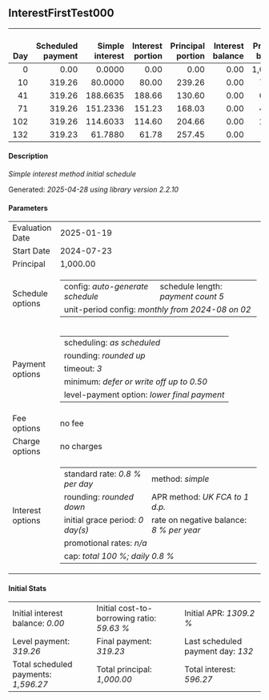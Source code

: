 <h2>InterestFirstTest000</h2>
<table>
    <thead style="vertical-align: bottom;">
        <th style="text-align: right;">Day</th>
        <th style="text-align: right;">Scheduled payment</th>
        <th style="text-align: right;">Simple interest</th>
        <th style="text-align: right;">Interest portion</th>
        <th style="text-align: right;">Principal portion</th>
        <th style="text-align: right;">Interest balance</th>
        <th style="text-align: right;">Principal balance</th>
        <th style="text-align: right;">Total simple interest</th>
        <th style="text-align: right;">Total interest</th>
        <th style="text-align: right;">Total principal</th>
    </thead>
    <tr style="text-align: right;">
        <td class="ci00">0</td>
        <td class="ci01" style="white-space: nowrap;">0.00</td>
        <td class="ci02">0.0000</td>
        <td class="ci03">0.00</td>
        <td class="ci04">0.00</td>
        <td class="ci05">0.00</td>
        <td class="ci06">1,000.00</td>
        <td class="ci07">0.0000</td>
        <td class="ci08">0.00</td>
        <td class="ci09">0.00</td>
    </tr>
    <tr style="text-align: right;">
        <td class="ci00">10</td>
        <td class="ci01" style="white-space: nowrap;">319.26</td>
        <td class="ci02">80.0000</td>
        <td class="ci03">80.00</td>
        <td class="ci04">239.26</td>
        <td class="ci05">0.00</td>
        <td class="ci06">760.74</td>
        <td class="ci07">80.0000</td>
        <td class="ci08">80.00</td>
        <td class="ci09">239.26</td>
    </tr>
    <tr style="text-align: right;">
        <td class="ci00">41</td>
        <td class="ci01" style="white-space: nowrap;">319.26</td>
        <td class="ci02">188.6635</td>
        <td class="ci03">188.66</td>
        <td class="ci04">130.60</td>
        <td class="ci05">0.00</td>
        <td class="ci06">630.14</td>
        <td class="ci07">268.6635</td>
        <td class="ci08">268.66</td>
        <td class="ci09">369.86</td>
    </tr>
    <tr style="text-align: right;">
        <td class="ci00">71</td>
        <td class="ci01" style="white-space: nowrap;">319.26</td>
        <td class="ci02">151.2336</td>
        <td class="ci03">151.23</td>
        <td class="ci04">168.03</td>
        <td class="ci05">0.00</td>
        <td class="ci06">462.11</td>
        <td class="ci07">419.8971</td>
        <td class="ci08">419.89</td>
        <td class="ci09">537.89</td>
    </tr>
    <tr style="text-align: right;">
        <td class="ci00">102</td>
        <td class="ci01" style="white-space: nowrap;">319.26</td>
        <td class="ci02">114.6033</td>
        <td class="ci03">114.60</td>
        <td class="ci04">204.66</td>
        <td class="ci05">0.00</td>
        <td class="ci06">257.45</td>
        <td class="ci07">534.5004</td>
        <td class="ci08">534.49</td>
        <td class="ci09">742.55</td>
    </tr>
    <tr style="text-align: right;">
        <td class="ci00">132</td>
        <td class="ci01" style="white-space: nowrap;">319.23</td>
        <td class="ci02">61.7880</td>
        <td class="ci03">61.78</td>
        <td class="ci04">257.45</td>
        <td class="ci05">0.00</td>
        <td class="ci06">0.00</td>
        <td class="ci07">596.2884</td>
        <td class="ci08">596.27</td>
        <td class="ci09">1,000.00</td>
    </tr>
</table>
<h4>Description</h4>
<p><i>Simple interest method initial schedule</i></p>
<p>Generated: <i>2025-04-28 using library version 2.2.10</i></p>
<h4>Parameters</h4>
<table>
    <tr>
        <td>Evaluation Date</td>
        <td>2025-01-19</td>
    </tr>
    <tr>
        <td>Start Date</td>
        <td>2024-07-23</td>
    </tr>
    <tr>
        <td>Principal</td>
        <td>1,000.00</td>
    </tr>
    <tr>
        <td>Schedule options</td>
        <td>
            <table>
                <tr>
                    <td>config: <i>auto-generate schedule</i></td>
                    <td>schedule length: <i><i>payment count</i> 5</i></td>
                </tr>
                <tr>
                    <td colspan="2" style="white-space: nowrap;">unit-period config: <i>monthly from 2024-08 on 02</i></td>
                </tr>
            </table>
        </td>
    </tr>
    <tr>
        <td>Payment options</td>
        <td>
            <table>
                <tr>
                    <td>scheduling: <i>as scheduled</i></td>
                </tr>
                <tr>
                    <td>rounding: <i>rounded up</i></td>
                </tr>
                <tr>
                    <td>timeout: <i>3</i></td>
                </tr>
                <tr>
                    <td>minimum: <i>defer&nbsp;or&nbsp;write&nbsp;off&nbsp;up&nbsp;to&nbsp;0.50</i></td>
                </tr>
                <tr>
                    <td>level-payment option: <i>lower&nbsp;final&nbsp;payment</i></td>
                </tr>
            </table>
        </td>
    </tr>
    <tr>
        <td>Fee options</td>
        <td>no fee
        </td>
    </tr>
    <tr>
        <td>Charge options</td>
        <td>no charges
        </td>
    </tr>
    <tr>
        <td>Interest options</td>
        <td>
            <table>
                <tr>
                    <td>standard rate: <i>0.8 % per day</i></td>
                    <td>method: <i>simple</i></td>
                </tr>
                <tr>
                    <td>rounding: <i>rounded down</i></td>
                    <td>APR method: <i>UK FCA to 1 d.p.</i></td>
                </tr>
                <tr>
                    <td>initial grace period: <i>0 day(s)</i></td>
                    <td>rate on negative balance: <i>8 % per year</i></td>
                </tr>
                <tr>
                    <td colspan="2">promotional rates: <i><i>n/a</i></i></td>
                </tr>
                <tr>
                    <td colspan="2">cap: <i>total 100 %; daily 0.8 %</td>
                </tr>
            </table>
        </td>
    </tr>
</table>
<h4>Initial Stats</h4>
<table>
    <tr>
        <td>Initial interest balance: <i>0.00</i></td>
        <td>Initial cost-to-borrowing ratio: <i>59.63 %</i></td>
        <td>Initial APR: <i>1309.2 %</i></td>
    </tr>
    <tr>
        <td>Level payment: <i>319.26</i></td>
        <td>Final payment: <i>319.23</i></td>
        <td>Last scheduled payment day: <i>132</i></td>
    </tr>
    <tr>
        <td>Total scheduled payments: <i>1,596.27</i></td>
        <td>Total principal: <i>1,000.00</i></td>
        <td>Total interest: <i>596.27</i></td>
    </tr>
</table>
